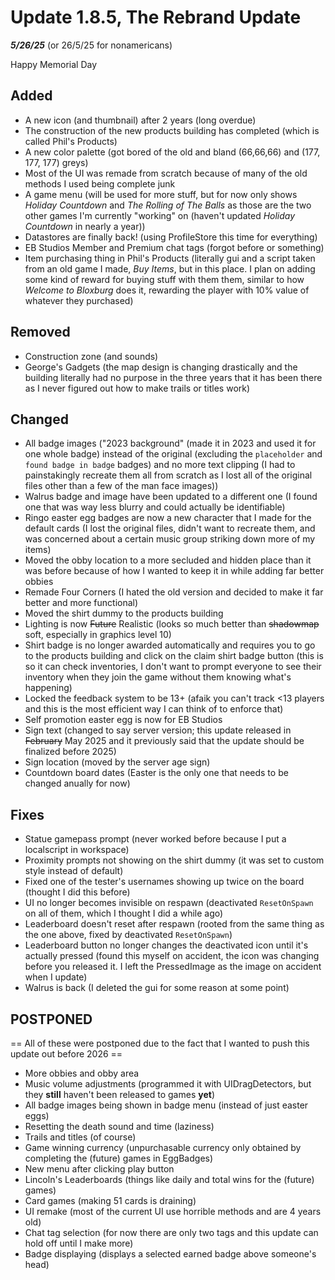 # Update 1.8.5, The Rebrand Update
***5/26/25*** (or 26/5/25 for nonamericans)

Happy Memorial Day

## Added
+ A new icon (and thumbnail) after 2 years (long overdue)
+ The construction of the new products building has completed (which is called Phil's Products)
+ A new color palette (got bored of the old and bland (66,66,66) and (177, 177, 177) greys)
+ Most of the UI was remade from scratch because of many of the old methods I used being complete junk
+ A game menu (will be used for more stuff, but for now only shows *Holiday Countdown* and *The Rolling of The Balls* as those are the two other games I'm currently "working" on (haven't updated *Holiday Countdown* in nearly a year))
+ Datastores are finally back! (using ProfileStore this time for everything)
+ EB Studios Member and Premium chat tags (forgot before or something)
+ Item purchasing thing in Phil's Products (literally gui and a script taken from an old game I made, *Buy Items*, but in this place. I plan on adding some kind of reward for buying stuff with them them, similar to how *Welcome to Bloxburg* does it, rewarding the player with 10% value of whatever they purchased)

## Removed
- Construction zone (and sounds)
- George's Gadgets (the map design is changing drastically and the building literally had no purpose in the three years that it has been there as I never figured out how to make trails or titles work)

## Changed
+ All badge images ("2023 background" (made it in 2023 and used it for one whole badge) instead of the original (excluding the `placeholder` and `found badge in badge` badges) and no more text clipping (I had to painstakingly recreate them all from scratch as I lost all of the original files other than a few of the man face images))
+ Walrus badge and image have been updated to a different one (I found one that was way less blurry and could actually be identifiable)
+ Ringo easter egg badges are now a new character that I made for the default cards (I lost the original files, didn't want to recreate them, and was concerned about a certain music group striking down more of my items)
+ Moved the obby location to a more secluded and hidden place than it was before because of how I wanted to keep it in while adding far better obbies
+ Remade Four Corners (I hated the old version and decided to make it far better and more functional)
+ Moved the shirt dummy to the products building
+ Lighting is now ~~Future~~ Realistic (looks so much better than ~~shadowmap~~ soft, especially in graphics level 10)
+ Shirt badge is no longer awarded automatically and requires you to go to the products building and click on the claim shirt badge button (this is so it can check inventories, I don't want to prompt everyone to see their inventory when they join the game without them knowing what's happening)
+ Locked the feedback system to be 13+ (afaik you can't track <13 players and this is the most efficient way I can think of to enforce that)
+ Self promotion easter egg is now for EB Studios
+ Sign text (changed to say server version; this update released in ~~February~~ May 2025 and it previously said that the update should be finalized before 2025)
+ Sign location (moved by the server age sign)
+ Countdown board dates (Easter is the only one that needs to be changed anually for now)

## Fixes
- Statue gamepass prompt (never worked before because I put a localscript in workspace)
- Proximity prompts not showing on the shirt dummy (it was set to custom style instead of default)
- Fixed one of the tester's usernames showing up twice on the board (thought I did this before)
- UI no longer becomes invisible on respawn (deactivated `ResetOnSpawn` on all of them, which I thought I did a while ago)
- Leaderboard doesn't reset after respawn (rooted from the same thing as the one above, fixed by deactivated `ResetOnSpawn`)
- Leaderboard button no longer changes the deactivated icon until it's actually pressed (found this myself on accident, the icon was changing before you released it. I left the PressedImage as the image on accident when I update)
- Walrus is back (I deleted the gui for some reason at some point)

## POSTPONED
== All of these were postponed due to the fact that I wanted to push this update out before 2026 ==
- More obbies and obby area
- Music volume adjustments (programmed it with UIDragDetectors, but they **still** haven't been released to games **yet**)
- All badge images being shown in badge menu (instead of just easter eggs)
- Resetting the death sound and time (laziness)
- Trails and titles (of course)
- Game winning currency (unpurchasable currency only obtained by completing the (future) games in EggBadges)
- New menu after clicking play button
- Lincoln's Leaderboards (things like daily and total wins for the (future) games)
- Card games (making 51 cards is draining)
- UI remake (most of the current UI use horrible methods and are 4 years old)
- Chat tag selection (for now there are only two tags and this update can hold off until I make more)
- Badge displaying (displays a selected earned badge above someone's head)
